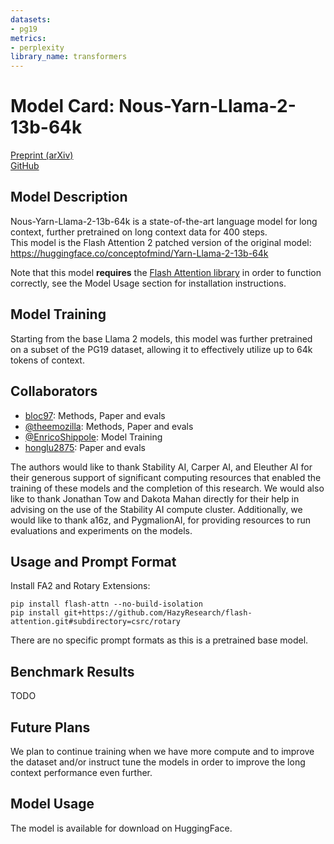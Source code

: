 ```yaml
---
datasets:
- pg19
metrics:
- perplexity
library_name: transformers
---
```

# Model Card: Nous-Yarn-Llama-2-13b-64k

[Preprint (arXiv)](https://arxiv.org/abs/2309.00071)  
[GitHub](https://github.com/jquesnelle/yarn)

## Model Description

Nous-Yarn-Llama-2-13b-64k is a state-of-the-art language model for long context, further pretrained on long context data for 400 steps.  
This model is the Flash Attention 2 patched version of the original model: https://huggingface.co/conceptofmind/Yarn-Llama-2-13b-64k

Note that this model **requires** the [Flash Attention library](https://pypi.org/project/flash-attn/) in order to function correctly, see the Model Usage section for installation instructions.

## Model Training

Starting from the base Llama 2 models, this model was further pretrained on a subset of the PG19 dataset, allowing it to effectively utilize up to 64k tokens of context.

## Collaborators

 - [bloc97](https://github.com/bloc97): Methods, Paper and evals
 - [@theemozilla](https://twitter.com/theemozilla): Methods, Paper and evals
 - [@EnricoShippole](https://twitter.com/EnricoShippole): Model Training
 - [honglu2875](https://github.com/honglu2875): Paper and evals

The authors would like to thank Stability AI, Carper AI, and Eleuther AI for their generous support of significant computing resources that enabled the training of these models and the completion of this research. We would also like to thank Jonathan Tow and Dakota Mahan directly for their help in advising on the use of the Stability AI compute cluster. Additionally, we would like to thank a16z, and PygmalionAI, for providing resources to run evaluations and experiments on the models. 

## Usage and Prompt Format

Install FA2 and Rotary Extensions:
```
pip install flash-attn --no-build-isolation
pip install git+https://github.com/HazyResearch/flash-attention.git#subdirectory=csrc/rotary
```

There are no specific prompt formats as this is a pretrained base model.

## Benchmark Results

TODO

## Future Plans
We plan to continue training when we have more compute and to improve the dataset and/or instruct tune the models in order to improve the long context performance even further.

## Model Usage

The model is available for download on HuggingFace.
